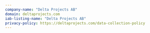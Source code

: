 ```yaml
---
company-name: "Delta Projects AB"
domain: deltaprojects.com
iab-listing-name: "Delta Projects AB"
privacy-policy: https://deltaprojects.com/data-collection-policy
---
```

